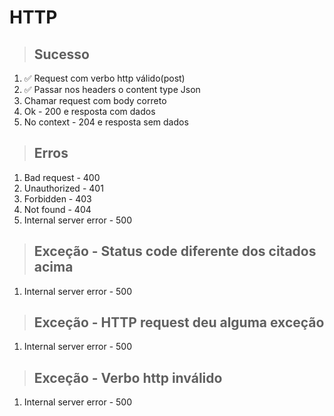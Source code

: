 # HTTP

> ## Sucesso

1. ✅ Request com verbo http válido(post)
2. ✅ Passar nos headers o content type Json
3. Chamar request com body correto
4. Ok - 200 e resposta com dados
5. No context - 204 e resposta sem dados

> ## Erros

1. Bad request - 400
2. Unauthorized - 401
3. Forbidden - 403
4. Not found - 404
5. Internal server error - 500

> ## Exceção - Status code diferente dos citados acima

1. Internal server error - 500

> ## Exceção - HTTP request deu alguma exceção

1. Internal server error - 500

> ## Exceção - Verbo http inválido

1. Internal server error - 500
